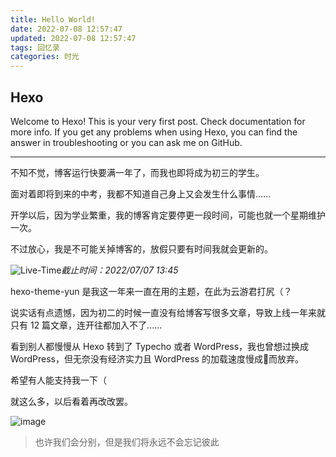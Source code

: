 ```yaml
---
title: Hello World!
date: 2022-07-08 12:57:47
updated: 2022-07-08 12:57:47
tags: 回忆录
categories: 时光
---
```

## Hexo

Welcome to Hexo! This is your very first post. Check documentation for more info. If you get any problems when using Hexo, you can find the answer in troubleshooting or you can ask me on GitHub.

<!-- more -->

---

不知不觉，博客运行快要满一年了，而我也即将成为初三的学生。

面对着即将到来的中考，我都不知道自己身上又会发生什么事情......

开学以后，因为学业繁重，我的博客肯定要停更一段时间，可能也就一个星期维护一次。

不过放心，我是不可能关掉博客的，放假只要有时间我就会更新的。

![Live-Time](https://cdn.cakeskin.tk/images/hello-world/Live-Time.png)_截止时间：2022/07/07 13:45_

hexo-theme-yun 是我这一年来一直在用的主题，在此为云游君打尻（？

说实话有点遗憾，因为初二的时候一直没有给博客写很多文章，导致上线一年来就只有 12 篇文章，连开往都加入不了......

看到别人都慢慢从 Hexo 转到了 Typecho 或者 WordPress，我也曾想过换成 WordPress，但无奈没有经济实力且 WordPress 的加载速度慢成💩而放弃。

希望有人能支持我一下（

就这么多，以后看着再改改罢。

![image](https://cdn.cakeskin.tk/images/bg-dark.png)

> 也许我们会分别，但是我们将永远不会忘记彼此
